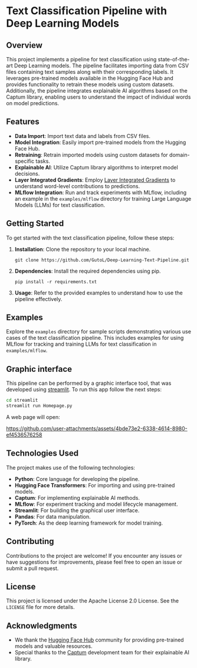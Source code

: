 # Text Classification Pipeline with Deep Learning Models

## Overview

This project implements a pipeline for text classification using state-of-the-art Deep Learning models. The pipeline facilitates importing data from CSV files containing text samples along with their corresponding labels. It leverages pre-trained models available in the Hugging Face Hub and provides functionality to retrain these models using custom datasets. Additionally, the pipeline integrates explainable AI algorithms based on the Captum library, enabling users to understand the impact of individual words on model predictions.

## Features

- **Data Import**: Import text data and labels from CSV files.
- **Model Integration**: Easily import pre-trained models from the Hugging Face Hub.
- **Retraining**: Retrain imported models using custom datasets for domain-specific tasks.
- **Explainable AI**: Utilize Captum library algorithms to interpret model decisions.
- **Layer Integrated Gradients**: Employ [Layer Integrated Gradients](https://medium.com/@kevinkhang2909/xai-use-captum-to-deep-dive-sentiment-analysis-86b46bff092b) to understand word-level contributions to predictions.
- **MLflow Integration**: Run and track experiments with MLflow, including an example in the `examples/mlflow` directory for training Large Language Models (LLMs) for text classification.

## Getting Started

To get started with the text classification pipeline, follow these steps:

1. **Installation**: Clone the repository to your local machine.

    ```
    git clone https://github.com/GutoL/Deep-Learning-Text-Pipeline.git
    ```

2. **Dependencies**: Install the required dependencies using pip.

    ```
    pip install -r requirements.txt
    ```

3. **Usage**: Refer to the provided examples to understand how to use the pipeline effectively.

## Examples

Explore the `examples` directory for sample scripts demonstrating various use cases of the text classification pipeline. This includes examples for using MLflow for tracking and training LLMs for text classification in `examples/mlflow`.

## Graphic interface

This pipeline can be performed by a graphic interface tool, that was developed using [streamlit](https://streamlit.io/). To run this app follow the next steps:

```bash
cd streamlit
streamlit run Homepage.py
```
A web page will open:


https://github.com/user-attachments/assets/4bde73e2-6338-4614-8980-ef4536576258

## Technologies Used
The project makes use of the following technologies:

- **Python**: Core language for developing the pipeline.
- **Hugging Face Transformers**: For importing and using pre-trained models.
- **Captum**: For implementing explainable AI methods.
- **MLflow**: For experiment tracking and model lifecycle management.
- **Streamlit**: For building the graphical user interface.
- **Pandas**: For data manipulation.
- **PyTorch**: As the deep learning framework for model training.

## Contributing

Contributions to the project are welcome! If you encounter any issues or have suggestions for improvements, please feel free to open an issue or submit a pull request.

## License

This project is licensed under the Apache License 2.0 License. See the `LICENSE` file for more details.

## Acknowledgments

- We thank the [Hugging Face Hub](https://huggingface.co/docs/hub/index) community for providing pre-trained models and valuable resources.
- Special thanks to the [Captum](https://github.com/pytorch/captum) development team for their explainable AI library.
